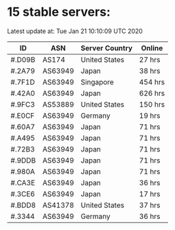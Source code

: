 # 15 stable servers:

Latest update at: Tue Jan 21 10:10:09 UTC 2020

| ID | ASN | Server Country | Online |
| -- | --- | -------------- | ------ |
| #.D09B | AS174 | United States | 27 hrs |
| #.2A79 | AS63949 | Japan | 38 hrs |
| #.7F1D | AS63949 | Singapore | 454 hrs |
| #.42A0 | AS63949 | Japan | 626 hrs |
| #.9FC3 | AS53889 | United States | 150 hrs |
| #.E0CF | AS63949 | Germany | 19 hrs |
| #.60A7 | AS63949 | Japan | 71 hrs |
| #.A495 | AS63949 | Japan | 71 hrs |
| #.72B3 | AS63949 | Japan | 71 hrs |
| #.9DDB | AS63949 | Japan | 71 hrs |
| #.980A | AS63949 | Japan | 71 hrs |
| #.CA3E | AS63949 | Japan | 36 hrs |
| #.3CE6 | AS63949 | Japan | 17 hrs |
| #.BDD8 | AS41378 | United States | 37 hrs |
| #.3344 | AS63949 | Germany | 36 hrs |

